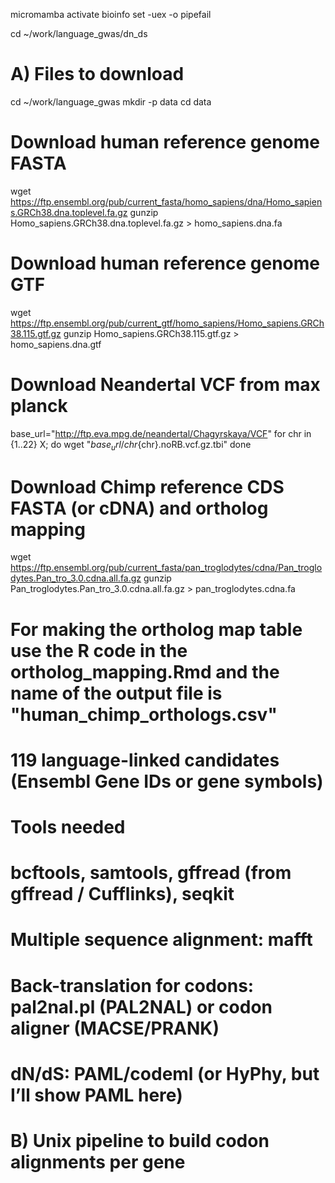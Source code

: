 micromamba activate bioinfo
set -uex -o pipefail

cd ~/work/language_gwas/dn_ds
# A) Files to download
cd ~/work/language_gwas
mkdir -p data
cd data
# Download human reference genome FASTA
wget https://ftp.ensembl.org/pub/current_fasta/homo_sapiens/dna/Homo_sapiens.GRCh38.dna.toplevel.fa.gz
gunzip Homo_sapiens.GRCh38.dna.toplevel.fa.gz > homo_sapiens.dna.fa
# Download human reference genome GTF
wget https://ftp.ensembl.org/pub/current_gtf/homo_sapiens/Homo_sapiens.GRCh38.115.gtf.gz
gunzip Homo_sapiens.GRCh38.115.gtf.gz > homo_sapiens.dna.gtf
# Download Neandertal VCF from max planck
base_url="http://ftp.eva.mpg.de/neandertal/Chagyrskaya/VCF"
for chr in {1..22} X; do
    wget "${base_url}/chr${chr}.noRB.vcf.gz.tbi"
done
# Download Chimp reference CDS FASTA (or cDNA) and ortholog mapping
wget https://ftp.ensembl.org/pub/current_fasta/pan_troglodytes/cdna/Pan_troglodytes.Pan_tro_3.0.cdna.all.fa.gz
gunzip Pan_troglodytes.Pan_tro_3.0.cdna.all.fa.gz > pan_troglodytes.cdna.fa
# For making the ortholog map table use the R code in the ortholog_mapping.Rmd and the name of the output file is "human_chimp_orthologs.csv"
# 119 language-linked candidates (Ensembl Gene IDs or gene symbols)

# Tools needed
# bcftools, samtools, gffread (from gffread / Cufflinks), seqkit
# Multiple sequence alignment: mafft
# Back-translation for codons: pal2nal.pl (PAL2NAL) or codon aligner (MACSE/PRANK)
# dN/dS: PAML/codeml (or HyPhy, but I’ll show PAML here)


# B) Unix pipeline to build codon alignments per gene
